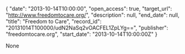 {
  "date": "2013-10-14T10:00:00", 
  "open_access": true, 
  "target_url": "http://www.freedomtocare.org/", 
  "description": null, 
  "end_date": null, 
  "title": "Freedom to Care", 
  "record_id": "20131014T100000/udN2NaSq2vOACFEL1ZpLYg==", 
  "publisher": "freedomtocare.org", 
  "start_date": "2013-10-14T10:00:00Z"
}

None